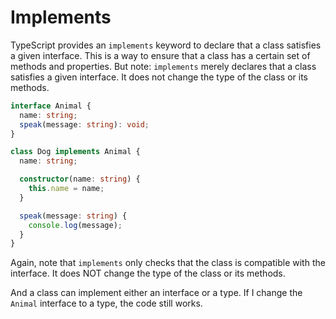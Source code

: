 # Implements

TypeScript provides an `implements` keyword to declare that a class satisfies a given interface. This is a way to ensure that a class has a certain set of methods and properties. But note: `implements` merely declares that a class satisfies a given interface. It does not change the type of the class or its methods.

```typescript
interface Animal {
  name: string;
  speak(message: string): void;
}

class Dog implements Animal {
  name: string;

  constructor(name: string) {
    this.name = name;
  }

  speak(message: string) {
    console.log(message);
  }
}
```

Again, note that `implements` only checks that the class is compatible with the interface. It does NOT change the type of the class or its methods.

And a class can implement either an interface or a type. If I change the `Animal` interface to a type, the code still works.
